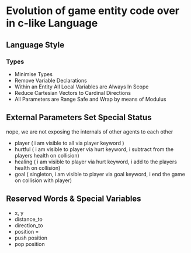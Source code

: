 # Evolution of game entity code over in c-like Language

## Language Style

### Types

 - Minimise Types
 - Remove Variable Declarations
 - Within an Entity All Local Variables are Always In Scope
 - Reduce Cartesian Vectors to Cardinal Directions
 - All Parameters are Range Safe and Wrap by means of Modulus

## External Parameters Set Special Status
nope, we are not exposing the internals of other agents to each other
 - player ( i am visible to all via player keyword )
 - hurtful ( i am visible to player via hurt keyword, i subtract from the players health on collision)
 - healing ( i am visible to player via hurt keyword, i add to the players health on collision)
 - goal ( singleton, i am visible to player via goal keyword, i end the game on collision with player)
  
 ## Reserved Words & Special Variables
  - x, y
  - distance_to
  - direction_to
  - position = 
  - push position
  - pop position
  
  
  